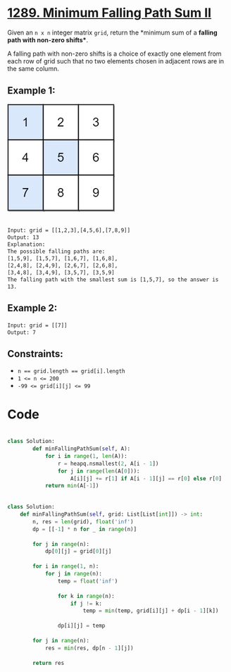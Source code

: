 # [1289. Minimum Falling Path Sum II](https://leetcode.com/problems/minimum-falling-path-sum-ii/description/?envType=daily-question&envId=2024-04-26)

Given an `n x n` integer matrix `grid`, return the \*minimum sum of a **falling path with non-zero shifts\***.

A falling path with non-zero shifts is a choice of exactly one element from each row of grid such that no two elements chosen in adjacent rows are in the same column.

## Example 1:

![Example 1](image.png)

```

Input: grid = [[1,2,3],[4,5,6],[7,8,9]]
Output: 13
Explanation:
The possible falling paths are:
[1,5,9], [1,5,7], [1,6,7], [1,6,8],
[2,4,8], [2,4,9], [2,6,7], [2,6,8],
[3,4,8], [3,4,9], [3,5,7], [3,5,9]
The falling path with the smallest sum is [1,5,7], so the answer is 13.

```

## Example 2:

```
Input: grid = [[7]]
Output: 7
```

## Constraints:

- `n == grid.length == grid[i].length`
- `1 <= n <= 200`
- `-99 <= grid[i][j] <= 99`

# Code

```python

class Solution:
        def minFallingPathSum(self, A):
            for i in range(1, len(A)):
                r = heapq.nsmallest(2, A[i - 1])
                for j in range(len(A[0])):
                    A[i][j] += r[1] if A[i - 1][j] == r[0] else r[0]
            return min(A[-1])

```

```python

class Solution:
    def minFallingPathSum(self, grid: List[List[int]]) -> int:
        n, res = len(grid), float('inf')
        dp = [[-1] * n for _ in range(n)]

        for j in range(n):
            dp[0][j] = grid[0][j]

        for i in range(1, n):
            for j in range(n):
                temp = float('inf')

                for k in range(n):
                    if j != k:
                        temp = min(temp, grid[i][j] + dp[i - 1][k])

                dp[i][j] = temp

        for j in range(n):
            res = min(res, dp[n - 1][j])

        return res

```
